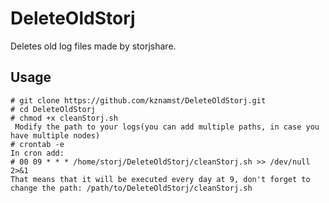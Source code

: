 # DeleteOldStorj 
Deletes old log files made by storjshare.

## Usage
```console
# git clone https://github.com/kznamst/DeleteOldStorj.git
# cd DeleteOldStorj
# chmod +x cleanStorj.sh
 Modify the path to your logs(you can add multiple paths, in case you have multiple nodes)
# crontab -e
In cron add: 
# 00 09 * * * /home/storj/DeleteOldStorj/cleanStorj.sh >> /dev/null 2>&1
That means that it will be executed every day at 9, don't forget to change the path: /path/to/DeleteOldStorj/cleanStorj.sh 
```
